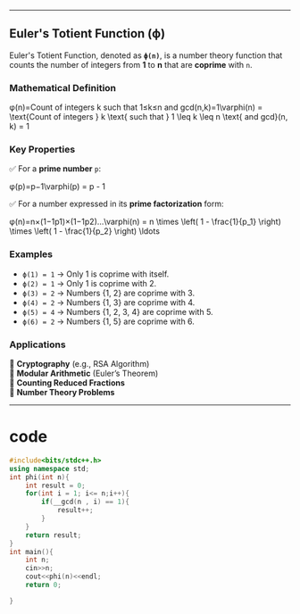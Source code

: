 

---

## **Euler's Totient Function (ϕ)**

Euler's Totient Function, denoted as **`ϕ(n)`**, is a number theory function that counts the number of integers from **1** to **n** that are **coprime** with `n`.

### **Mathematical Definition**

φ(n)=Count of integers k such that 1≤k≤n and gcd(n,k)=1\varphi(n) = \text{Count of integers } k \text{ such that } 1 \leq k \leq n \text{ and gcd}(n, k) = 1

### **Key Properties**

✅ For a **prime number** `p`:

φ(p)=p−1\varphi(p) = p - 1

✅ For a number expressed in its **prime factorization** form:

φ(n)=n×(1−1p1)×(1−1p2)…\varphi(n) = n \times \left( 1 - \frac{1}{p_1} \right) \times \left( 1 - \frac{1}{p_2} \right) \ldots

### **Examples**

- `ϕ(1) = 1` → Only 1 is coprime with itself.
- `ϕ(2) = 1` → Only 1 is coprime with 2.
- `ϕ(3) = 2` → Numbers {1, 2} are coprime with 3.
- `ϕ(4) = 2` → Numbers {1, 3} are coprime with 4.
- `ϕ(5) = 4` → Numbers {1, 2, 3, 4} are coprime with 5.
- `ϕ(6) = 2` → Numbers {1, 5} are coprime with 6.

### **Applications**

🔹 **Cryptography** (e.g., RSA Algorithm)  
🔹 **Modular Arithmetic** (Euler’s Theorem)  
🔹 **Counting Reduced Fractions**  
🔹 **Number Theory Problems**

---
# code

```c++
#include<bits/stdc++.h>
using namespace std;
int phi(int n){
	int result = 0;
	for(int i = 1; i<= n;i++){
		if(__gcd(n , i) == 1){
			result++;
		}
	}
	return result;
}
int main(){
	int n;
	cin>>n;
	cout<<phi(n)<<endl;
	return 0;

}
```
